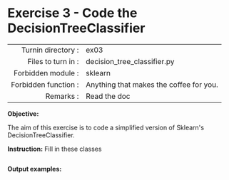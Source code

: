 # Exercise 3 - Code the DecisionTreeClassifier

|                         |                    |
| -----------------------:| ------------------ |
|   Turnin directory :    |  ex03              |
|   Files to turn in :    |  decision_tree_classifier.py |
|   Forbidden module :    |  sklearn           |
|   Forbidden function :  |  Anything that makes the coffee for you. |
|   Remarks :             |  Read the doc      |


**Objective:**

The aim of this exercise is to code a simplified version of Sklearn's DecisionTreeClassifier.


**Instruction:**
Fill in these classes

```python
```

**Output examples:**
```bash
```

